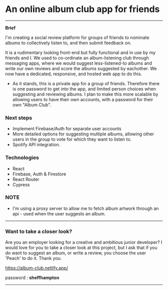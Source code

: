 # An online album club app for friends

---

**Brief**

I'm creating a social review platform for groups of friends to nominate albums to collectively listen to, and then submit feedback on.

It is a rudimentary looking front-end but fully functional and in use by my friends and I. We used to co-ordinate an album-listening club through messaging apps, where we would suggest less-listened-to albums and write our own reviews and score the albums suggested by eachother. We now have a dedicated, responsive, and hosted web app to do this. 

- As it stands, this is a private app for a group of friends. Therefore there is one password to get into the app, and limited person choices when suggesting and reviewing albums. I plan to make this more scalable by allowing users to have their own accounts, with a password for their own "Album Club". 

### Next steps

- Implement Firebase/Auth for separate user accounts
- More detailed options for suggesting multiple albums, allowing other users in the group to vote for which they want to listen to. 
- Spotify API integration.

### Technologies

- React
- Firebase, Auth & Firestore
- React Router
- Cypress

### NOTE

- I'm using a proxy server to allow me to fetch album artwork through an api - used when the user suggests an album. 

---
### Want to take a closer look?

Are you an employer looking for a creative and ambitious junior developer? I would love for you to take a closer look at this project, but I ask that if you do want to suggest an album, or write a review, you choose the user 'Peach' to do it. Thank you.

https://album-club.netlify.app/

password : **sheffhampton**

---
